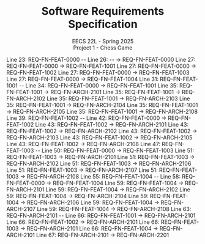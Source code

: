 # <center>Software Requirements Specification </center>
<center> EECS 22L - Spring 2025 </center>
<center> Project 1 - Chess Game </center>

Line 23: REQ-FN-FEAT-0000 --
Line 26:   -- -> REQ-FN-FEAT-0000
Line 27: REQ-FN-FEAT-0000 ->  REQ-FN-FEAT-1001
Line 27: REQ-FN-FEAT-0000 -> REQ-FN-FEAT-1002
Line 27: REQ-FN-FEAT-0000 -> REQ-FN-FEAT-1003
Line 27: REQ-FN-FEAT-0000 -> REQ-FN-FEAT-1004
Line 31: REQ-FN-FEAT-1001 --
Line 34:   REQ-FN-FEAT-0000 -> REQ-FN-FEAT-1001
Line 35: REQ-FN-FEAT-1001 ->  REQ-FN-ARCH-2101
Line 35: REQ-FN-FEAT-1001 ->  REQ-FN-ARCH-2102
Line 35: REQ-FN-FEAT-1001 ->  REQ-FN-ARCH-2103
Line 35: REQ-FN-FEAT-1001 ->  REQ-FN-ARCH-2104
Line 35: REQ-FN-FEAT-1001 ->  REQ-FN-ARCH-2105
Line 35: REQ-FN-FEAT-1001 ->  REQ-FN-ARCH-2108
Line 39: REQ-FN-FEAT-1002 --
Line 42:   REQ-FN-FEAT-0000 -> REQ-FN-FEAT-1002
Line 43: REQ-FN-FEAT-1002 ->  REQ-FN-ARCH-2101
Line 43: REQ-FN-FEAT-1002 ->  REQ-FN-ARCH-2102
Line 43: REQ-FN-FEAT-1002 ->  REQ-FN-ARCH-2103
Line 43: REQ-FN-FEAT-1002 ->  REQ-FN-ARCH-2105
Line 43: REQ-FN-FEAT-1002 ->  REQ-FN-ARCH-2108
Line 47: REQ-FN-FEAT-1003 --
Line 50:   REQ-FN-FEAT-0000 -> REQ-FN-FEAT-1003
Line 51: REQ-FN-FEAT-1003 ->  REQ-FN-ARCH-2101
Line 51: REQ-FN-FEAT-1003 ->  REQ-FN-ARCH-2102
Line 51: REQ-FN-FEAT-1003 ->  REQ-FN-ARCH-2106
Line 51: REQ-FN-FEAT-1003 ->  REQ-FN-ARCH-2107
Line 51: REQ-FN-FEAT-1003 ->  REQ-FN-ARCH-2108
Line 55: REQ-FN-FEAT-1004 --
Line 58:   REQ-FN-FEAT-0000 -> REQ-FN-FEAT-1004
Line 59: REQ-FN-FEAT-1004 ->  REQ-FN-ARCH-2101
Line 59: REQ-FN-FEAT-1004 ->  REQ-FN-ARCH-2102
Line 59: REQ-FN-FEAT-1004 ->  REQ-FN-ARCH-2104
Line 59: REQ-FN-FEAT-1004 ->  REQ-FN-ARCH-2106
Line 59: REQ-FN-FEAT-1004 ->  REQ-FN-ARCH-2107
Line 59: REQ-FN-FEAT-1004 ->  REQ-FN-ARCH-2108
Line 63: REQ-FN-ARCH-2101 --
Line 66:   REQ-FN-FEAT-1001 -> REQ-FN-ARCH-2101
Line 66:  REQ-FN-FEAT-1002 -> REQ-FN-ARCH-2101
Line 66:  REQ-FN-FEAT-1003 -> REQ-FN-ARCH-2101
Line 66:  REQ-FN-FEAT-1004 -> REQ-FN-ARCH-2101
Line 67: REQ-FN-ARCH-2101 ->  REQ-FN-ARCH-2201
